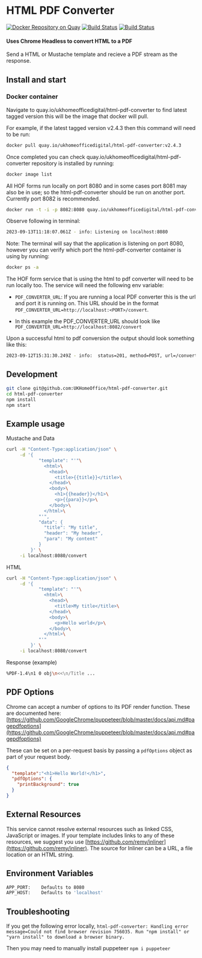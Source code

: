 # HTML PDF Converter

[![Docker Repository on Quay](https://quay.io/repository/ukhomeofficedigital/html-pdf-converter/status "Docker Repository on Quay")](https://quay.io/repository/ukhomeofficedigital/html-pdf-converter)
[![Build Status](https://drone.digital.homeoffice.gov.uk/api/badges/UKHomeOffice/html-pdf-converter/status.svg)](https://drone.digital.homeoffice.gov.uk/UKHomeOffice/html-pdf-converter)
[![Build Status](https://travis-ci.org/UKHomeOffice/html-pdf-converter.svg?branch=master)](https://travis-ci.org/UKHomeOffice/html-pdf-converter)

#### Uses Chrome Headless to convert HTML to a PDF

Send a HTML or Mustache template and recieve a PDF stream as the response.

## Install and start

### Docker container

Navigate to quay.io/ukhomeofficedigital/html-pdf-converter to find latest tagged version this will be the image that docker will pull.

For example, if the latest tagged version v2.4.3 then this command will need to be run:

```bash
docker pull quay.io/ukhomeofficedigital/html-pdf-converter:v2.4.3 
```
Once completed you can check quay.io/ukhomeofficedigital/html-pdf-converter repository is installed by running: 
```bash 
docker image list
``` 
All HOF forms run locally on port 8080 and in some cases port 8081 may also be in use; so the html-pdf-converter should be run on another port. Currently port 8082 is recommended.

```bash
docker run -t -i -p 8082:8080 quay.io/ukhomeofficedigital/html-pdf-converter:v2.4.3
```

Observe following in terminal: 

```bash
2023-09-13T11:18:07.061Z - info: Listening on localhost:8080
```

Note: The terminal will say that the application is listening on port 8080, however you can verify which port the html-pdf-converter container is using by running:

```bash
docker ps -a
```

The HOF form service that is using the html to pdf converter will need to be run locally too. The service will need the following env variable:

- `PDF_CONVERTER_URL`: If you are running a local PDF converter this is the url and port it is running on. This URL should be in the format `PDF_CONVERTER_URL=http://localhost:<PORT>/convert`. 

- In this example the PDF_CONVERTER_URL should look like `PDF_CONVERTER_URL=http://localhost:8082/convert`


Upon a successful html to pdf conversion the output should look something like this:

```bash
2023-09-12T15:31:30.249Z - info:  status=201, method=POST, url=/convert, response_time=392, content_length=39644
```


## Development

```bash
git clone git@github.com:UKHomeOffice/html-pdf-converter.git
cd html-pdf-converter
npm install
npm start
```

## Example usage

Mustache and Data
```bash
curl -H "Content-Type:application/json" \
     -d '{
            "template": "'"\
              <html>\
                <head>\
                  <title>{{title}}</title>\
                </head>\
                <body>\
                  <h1>{{header}}</h1>\
                  <p>{{para}}</p>\
                </body>\
              </html>\
            "'",
            "data": {
              "title": "My title",
              "header": "My header",
              "para": "My content"
            }
         }' \
     -i localhost:8080/convert
```

HTML
```bash
curl -H "Content-Type:application/json" \
     -d '{
            "template": "'"\
              <html>\
                <head>\
                  <title>My title</title>\
                </head>\
                <body>\
                  <p>Hello world</p>\
                </body>\
              </html>\
            "'"
         }' \
     -i localhost:8080/convert
```

Response (example)
```bash
%PDF-1.4\n1 0 obj\n<<\n/Title ...
```

## PDF Options

Chrome can accept a number of options to its PDF render function. These are documented here: [https://github.com/GoogleChrome/puppeteer/blob/master/docs/api.md#pagepdfoptions](https://github.com/GoogleChrome/puppeteer/blob/master/docs/api.md#pagepdfoptions)

These can be set on a per-request basis by passing a `pdfOptions` object as part of your request body.

```json
{
  "template":"<h1>Hello World!</h1>",
  "pdfOptions": {
    "printBackground": true
  }
}
```

## External Resources

This service cannot resolve external resources such as linked CSS, JavaScript or images.
If your template includes links to any of these resources, we suggest you use [https://github.com/remy/inliner](https://github.com/remy/inliner). The source for Inliner can be a URL, a file location or an HTML string.

## Environment Variables

```bash
APP_PORT:    Defaults to 8080
APP_HOST:    Defaults to 'localhost'
```

## Troubleshooting

If you get the following error locally, `html-pdf-converter: Handling error message=Could not find browser revision 756035. Run "npm install" or "yarn install" to download a browser binary.`

Then you may need to manually install puppeteer `npm i puppeteer`
